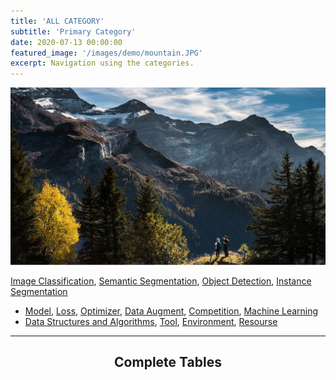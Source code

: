 ```yaml
---
title: 'ALL CATEGORY'
subtitle: 'Primary Category'
date: 2020-07-13 00:00:00
featured_image: '/images/demo/mountain.JPG'
excerpt: Navigation using the categories.
---
```


![](/images/demo/mountain.JPG)

[Image Classification](/category/image-classification),  [Semantic Segmentation](/category/semantic-segmentaion),  [Object Detection](/category/object-detection),  [Instance Segmentation]()
* [Model](), [Loss](), [Optimizer](), [Data Augment](), [Competition](), [Machine Learning]()
* [Data Structures and Algorithms](), [Tool](), [Environment](), [Resourse]()


---

## <center>Complete Tables</center>
